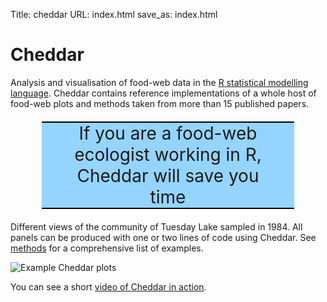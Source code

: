Title: cheddar
URL: index.html
save_as: index.html

<style>
.notice {
  font-size: 28px;
  margin: 20px 50px;
  padding: 0 40;
  border-style: solid none;
  border-width: 2px;
  border-color: black;
  background: #94D4FF;
  text-align: center;
}
</style>

# Cheddar

Analysis and visualisation of food-web data in the
[R statistical modelling language](http://www.r-project.org/).
Cheddar contains reference implementations of a whole host of food-web plots
and methods taken from more than 15 published papers.

<div class="notice">
  If you are a food-web ecologist working in R, Cheddar will save you time
</div>

Different views of the community of Tuesday Lake sampled in
1984. All panels can be produced with one or two lines of code using Cheddar.
See [methods](./methods.html) for a comprehensive list of examples.

![Example Cheddar plots]({attach}cheddar-example.png)

You can see a short
[video of Cheddar in action](https://dx.doi.org/10.6084/m9.figshare.3470183.v3).
